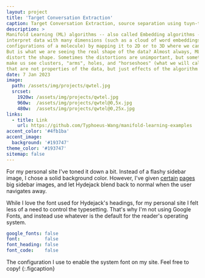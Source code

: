 ```yaml
---
layout: project
title: 'Target Conversation Extraction'
caption: Target Conversation Extraction, source separation using tuyn-taking dynamics
description: >
Manifold Learning (ML) algorithms -- also called Embedding algorithms -- can help us 
interpret data with many dimensions (such as a cloud of word embeddings or of 
configurations of a molecule) by mapping it to 2D or to 3D where we can see it. 
But is what we are seeing the real shape of the data? Almost always, ML algorithms 
distort the shape. Sometimes the distortions are unimportant, but sometimes they can 
make us see clusters, "arms", holes, and "horseshoes" (what we will call artefacts) 
that are not properties of the data, but just effects of the algorithm and of how we used it.
date: 7 Jan 2023
image: 
  path: /assets/img/projects/qwtel.jpg
  srcset: 
    1920w: /assets/img/projects/qwtel.jpg
    960w:  /assets/img/projects/qwtel@0,5x.jpg
    480w:  /assets/img/projects/qwtel@0,25x.jpg
links:
  - title: Link
    url: https://github.com/Typhoeus-Wang/manifold-learning-examples
accent_color: '#4fb1ba'
accent_image:
  background: '#193747'
theme_color: '#193747'
sitemap: false
---
```


For my personal site I've toned it down a bit. Instead of a flashy sidebar image, I chose a solid background color.
However, I've given [certain](https://qwtel.com/projects/ducky-hunting/) [pages](https://qwtel.com/projects/blocky-blocks/) big sidebar images, and let Hydejack blend back to normal when the user navigates away.

While I love the font used for Hydejack's headings, for my personal site I felt less of a need to control the typesetting.
That's why I'm not using Google Fonts, and instead use whatever is the default for the reader's operating system.

```yml
google_fonts: false
font:         false
font_heading: false
font_code:    false
```

The configuration I use to enable the system font on my site. Feel free to copy!
{:.figcaption}
